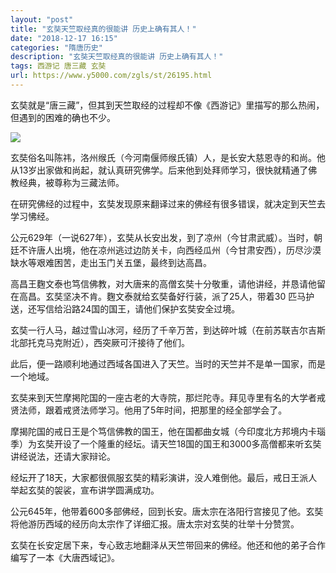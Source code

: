 ```yaml
---
layout: "post"
title: "玄奘天竺取经真的很能讲 历史上确有其人！"
date: "2018-12-17 16:15"
categories: "隋唐历史"
description: "玄奘天竺取经真的很能讲 历史上确有其人！"
tags: 西游记 唐三藏 玄奘
url: https://www.y5000.com/zgls/st/26195.html
---
```






玄奘就是“唐三藏”，但其到天竺取经的过程却不像《西游记》里描写的那么热闹，但遇到的困难的确也不少。

![](https://img.y5000.com/uploads/allimg/171102/13-1G102154GL59.jpg)

玄奘俗名叫陈祎，洛州缑氏（今河南偃师缑氏镇）人，是长安大慈恩寺的和尚。他从13岁出家做和尚起，就认真研究佛学。后来他到处拜师学习，很快就精通了佛教经典，被尊称为三藏法师。

在研究佛经的过程中，玄奘发现原来翻译过来的佛经有很多错误，就决定到天竺去学习怫经。

公元629年（一说627年），玄奘从长安出发，到了凉州（今甘肃武威）。当时，朝廷不许唐人出境，他在凉州逃过边防关卡，向西经瓜州（今甘肃安西），历尽沙漠缺水等艰难困苦，走出玉门关五堡，最终到达高昌。

高昌王麴文泰也笃信佛教，对大唐来的高僧玄奘十分敬重，请他讲经，并恳请他留在高昌。玄奘坚决不肯。麴文泰就给玄奘备好行装，派了25人，带着30
匹马护送，还写信给沿路24国的国王，请他们保护玄奘安全过境。

玄奘一行人马，越过雪山冰河，经历了千辛万苦，到达碎叶城（在前苏联吉尔吉斯北部托克马克附近），西突厥可汗接待了他们。

此后，便一路顺利地通过西域各国进入了天竺。当时的天竺并不是单一国家，而是一个地域。

玄奘来到天竺摩掲陀国的一座古老的大寺院，那烂陀寺。拜见寺里有名的大学者戒贤法师，跟着戒贤法师学习。他用了5年时间，把那里的经全部学会了。

摩揭陀国的戒日王是个笃信佛教的国王，他在国都曲女城（今印度北方邦境内卡瑙季）为玄奘开设了一个隆重的经坛。请天竺18国的国王和3000多高僧都来听玄奘讲经说法，还请大家辩论。

经坛开了18天，大家都很佩服玄奘的精彩演讲，没人难倒他。最后，戒日王派人举起玄奘的袈裟，宣布讲学圆满成功。

公元645年，他带着600多部佛经，回到长安。唐太宗在洛阳行宫接见了他。玄奘将他游历西域的经历向太宗作了详细汇报。唐太宗对玄奘的壮举十分赞赏。

玄奘在长安定居下来，专心致志地翻泽从天竺带回来的佛经。他还和他的弟子合作编写了一本《大唐西域记》。
